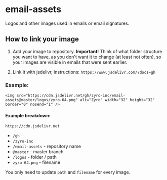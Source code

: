 # email-assets

Logos and other images used in emails or email signatures.

## How to link your image

1. Add your image to repository. 
**Important!** Think of what folder structure you want to have, as you don't want it to change (at least not often), so your images are visible in emails that were sent earlier.

2. Link it with jsdelivr, instructions: `https://www.jsdelivr.com/?docs=gh`

### Example:

```
<img src="https://cdn.jsdelivr.net/gh/zyro-inc/email-assets@master/logos/zyro-64.png" alt="Zyro" width="32" height="32" border="0" nosend="1" />
```

#### Example breakdown:

`https://cdn.jsdelivr.net` 
+ `/gh`
+ `/zyro-inc`
+ `/email-assets` - repository name
+ `@master` - master branch
+ `/logos` - folder / path
+ `zyro-64.png` - filename

You only need to update `path` and `filename` for every image.
